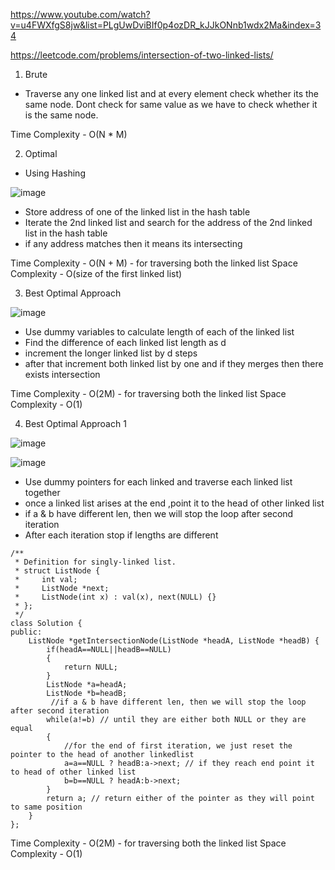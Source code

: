 https://www.youtube.com/watch?v=u4FWXfgS8jw&list=PLgUwDviBIf0p4ozDR_kJJkONnb1wdx2Ma&index=34

https://leetcode.com/problems/intersection-of-two-linked-lists/

1. Brute 

- Traverse any one linked list and at every element check whether its the same node. Dont check for same value as we have to check whether it is the same node.

Time Complexity - O(N * M)

2. Optimal 

- Using Hashing 

![image](https://user-images.githubusercontent.com/53824950/140302063-7dde1552-9472-4c33-90ae-48827c07a3d5.png)

- Store address of one of the linked list in the hash table
- Iterate the 2nd linked list and search for the address of the 2nd linked list in the hash table
- if any address matches then it means its intersecting 


Time Complexity - O(N + M) -  for traversing both the linked list
Space Complexity - O(size of the first linked list)

3. Best Optimal Approach 

![image](https://user-images.githubusercontent.com/53824950/141961962-a679fc66-15d0-4f8d-9d42-6e454ef57415.png)

- Use dummy variables to calculate length of each of the linked list
- Find the difference of each linked list length as d
- increment the longer linked list by d steps 
- after that increment both linked list by one and if they merges then there exists intersection


Time Complexity - O(2M) -  for traversing both the linked list
Space Complexity - O(1)

4. Best Optimal Approach 1

![image](https://user-images.githubusercontent.com/53824950/141964504-a4efe1a7-c0e0-48eb-a357-974c70278997.png)

![image](https://user-images.githubusercontent.com/53824950/141964550-3d07ec1e-2135-4b85-9fdb-8c4ac5e8b3f2.png)

- Use dummy pointers for each linked and traverse each linked list together
- once a linked list arises at the end ,point it to the head of other linked list
- if a & b have different len, then we will stop the loop after second iteration
- After each iteration stop if lengths are different

```
/**
 * Definition for singly-linked list.
 * struct ListNode {
 *     int val;
 *     ListNode *next;
 *     ListNode(int x) : val(x), next(NULL) {}
 * };
 */
class Solution {
public:
    ListNode *getIntersectionNode(ListNode *headA, ListNode *headB) {
        if(headA==NULL||headB==NULL)
        {
            return NULL;
        }
        ListNode *a=headA;
        ListNode *b=headB;
         //if a & b have different len, then we will stop the loop after second iteration
        while(a!=b) // until they are either both NULL or they are equal
        {
            //for the end of first iteration, we just reset the pointer to the head of another linkedlist
            a=a==NULL ? headB:a->next; // if they reach end point it to head of other linked list 
            b=b==NULL ? headA:b->next; 
        }
        return a; // return either of the pointer as they will point to same position
    }
};
```

Time Complexity - O(2M) -  for traversing both the linked list
Space Complexity - O(1)
